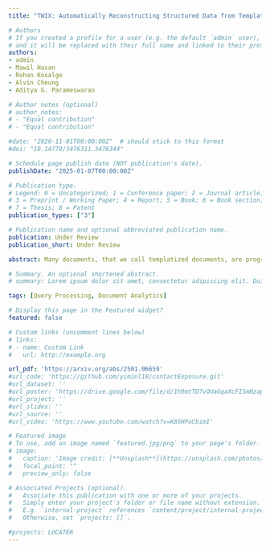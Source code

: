 ```yaml
---
title: "TWIX: Automatically Reconstructing Structured Data from Templatized Documents"

# Authors
# If you created a profile for a user (e.g. the default `admin` user), write the username (folder name) here 
# and it will be replaced with their full name and linked to their profile.
authors:
- admin
- Mawil Hasan
- Rohan Kosalge
- Alvin Cheung
- Aditya G. Parameswaran

# Author notes (optional)
# author_notes:
# - "Equal contribution"
# - "Equal contribution"

#date: "2020-11-01T00:00:00Z"  # should stick to this format
#doi: "10.14778/3476311.3476344"

# Schedule page publish date (NOT publication's date).
publishDate: "2025-01-07T00:00:00Z"

# Publication type.
# Legend: 0 = Uncategorized; 1 = Conference paper; 2 = Journal article;
# 3 = Preprint / Working Paper; 4 = Report; 5 = Book; 6 = Book section;
# 7 = Thesis; 8 = Patent
publication_types: ["3"]

# Publication name and optional abbreviated publication name.
publication: Under Review
publication_short: Under Review

abstract: Many documents, that we call templatized documents, are programmatically generated by populating fields in a visual template. Effective data extraction from these documents is crucial to supporting downstream analytical tasks. Current data extraction tools often struggle with complex document layouts, incur high latency and/or cost on large datasets, and often require significant human effort, when extracting tables or values given user-specified fields from documents. The key insight of our tool, TWIX, is to predict the underlying template used to create such documents, modeling the visual and structural commonalities across documents. Data extraction based on this predicted template provides a more principled, accurate, and efficient solution at a low cost. Comprehensive evaluations on 34 diverse real-world datasets show that uncovering the template is crucial for data extraction from templatized documents. TWIX achieves over 90% precision and recall on average, outperforming tools from industry. Textract and Azure Document Intelligence, and vision-based LLMs like GPT-4-Vision, by over 25% in precision and recall. TWIX scales easily to large datasets and is 734X faster and 5836X cheaper than vision-based LLMs for extracting data from a large document collection with 817 pages.

# Summary. An optional shortened abstract.
# summary: Lorem ipsum dolor sit amet, consectetur adipiscing elit. Duis posuere tellus ac convallis placerat. Proin tincidunt magna sed ex sollicitudin condimentum.

tags: [Query Processing, Document Analytics]

# Display this page in the Featured widget?
featured: false

# Custom links (uncomment lines below)
# links:
# - name: Custom Link
#   url: http://example.org

url_pdf: 'https://arxiv.org/abs/2501.06659'
#url_code: 'https://github.com/yiminl18/contactExposure.git'
#url_dataset: ''
#url_poster: 'https://drive.google.com/file/d/1h9mtTD7vOUaGqaXcFISmNzapGBcmAgAO/view'
#url_project: ''
#url_slides: ''
#url_source: ''
#url_video: 'https://www.youtube.com/watch?v=K8SHPoCbimI'

# Featured image
# To use, add an image named `featured.jpg/png` to your page's folder. 
# image:
#   caption: 'Image credit: [**Unsplash**](https://unsplash.com/photos/pLCdAaMFLTE)'
#   focal_point: ""
#   preview_only: false

# Associated Projects (optional).
#   Associate this publication with one or more of your projects.
#   Simply enter your project's folder or file name without extension.
#   E.g. `internal-project` references `content/project/internal-project/index.md`.
#   Otherwise, set `projects: []`.

#projects: LOCATER
---
```


